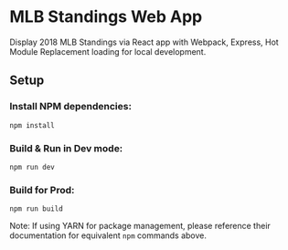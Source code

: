 # MLB Standings Web App

Display 2018 MLB Standings via React app with Webpack, Express, Hot Module Replacement loading for local development.

## Setup

### Install NPM dependencies:

`npm install`

### Build & Run in Dev mode:

`npm run dev`

### Build for Prod:

`npm run build`

Note: If using YARN for package management, please reference their documentation for equivalent `npm` commands above.
